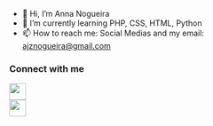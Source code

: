 - 👋 Hi, I’m Anna Nogueira
- 🌱 I’m currently learning PHP, CSS, HTML, Python
- 📫 How to reach me: Social Medias and my email: ajznogueira@gmail.com

### Connect with me

<div>
  <a href="https://twitter.com/anna__nogueira_" target="_blank"><img src="https://cdn.jsdelivr.net/gh/devicons/devicon/icons/twitter/twitter-original.svg" width="30" height="30"></a>
  <br>
  <a href="https://www.instagram.com/anna_nogueiraa/" target="_blank"><img src="https://raw.githubusercontent.com/rahuldkjain/github-profile-readme-generator/master/src/images/icons/Social/instagram.svg" width="30" height="30"></a>
</div>
<!---
AnnaNog/AnnaNog is a ✨ special ✨ repository because its `README.md` (this file) appears on your GitHub profile.
You can click the Preview link to take a look at your changes.
--->
